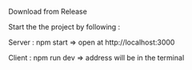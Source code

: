 Download from Release


Start the the project by following :

Server : npm start => open at http://localhost:3000


Client : npm run dev => address will be in the terminal
